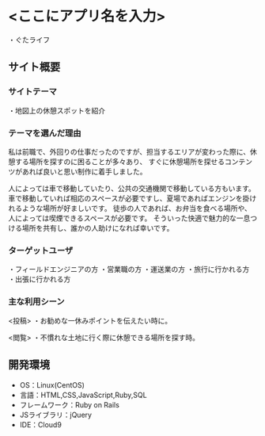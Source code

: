 # <ここにアプリ名を入力>
・ぐたライフ

## サイト概要
### サイトテーマ
・地図上の休憩スポットを紹介

### テーマを選んだ理由
私は前職で、外回りの仕事だったのですが、担当するエリアが変わった際に、休憩する場所を探すのに困ることが多々あり、
すぐに休憩場所を探せるコンテンツがあれば良いと思い制作に着手しました。

人によっては車で移動していたり、公共の交通機関で移動している方もいます。
車で移動していれば相応のスペースが必要ですし、夏場であればエンジンを掛けれるような場所が好ましいです。
徒歩の人であれば、お弁当を食べる場所や、人によっては喫煙できるスペースが必要です。
そういった快適で魅力的な一息つける場所を共有し、誰かの人助けになれば幸いです。


### ターゲットユーザ
・フィールドエンジニアの方
・営業職の方
・運送業の方
・旅行に行かれる方
・出張に行かれる方

### 主な利用シーン
<投稿>
・お勧めな一休みポイントを伝えたい時に。

<閲覧>
・不慣れな土地に行く際に休憩できる場所を探す時。


## 開発環境
- OS：Linux(CentOS)
- 言語：HTML,CSS,JavaScript,Ruby,SQL
- フレームワーク：Ruby on Rails
- JSライブラリ：jQuery
- IDE：Cloud9
